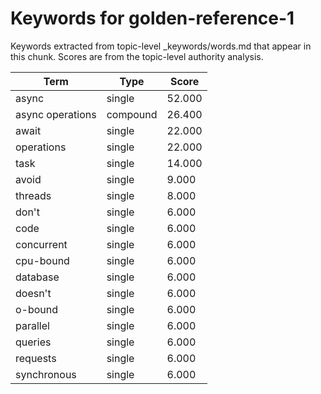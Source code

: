 # Keywords for golden-reference-1

Keywords extracted from topic-level _keywords/words.md that appear in this chunk.
Scores are from the topic-level authority analysis.

| Term | Type | Score |
|------|------|-------|
| async | single | 52.000 |
| async operations | compound | 26.400 |
| await | single | 22.000 |
| operations | single | 22.000 |
| task | single | 14.000 |
| avoid | single | 9.000 |
| threads | single | 8.000 |
| don't | single | 6.000 |
| code | single | 6.000 |
| concurrent | single | 6.000 |
| cpu-bound | single | 6.000 |
| database | single | 6.000 |
| doesn't | single | 6.000 |
| o-bound | single | 6.000 |
| parallel | single | 6.000 |
| queries | single | 6.000 |
| requests | single | 6.000 |
| synchronous | single | 6.000 |
